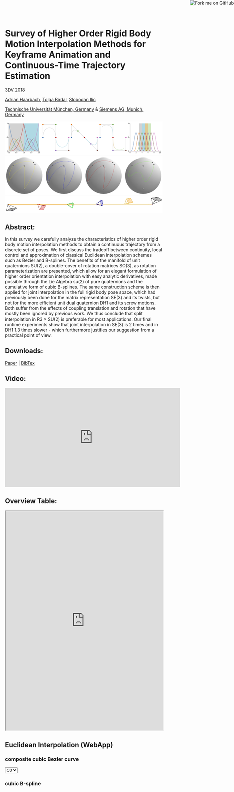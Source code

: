 # Survey of Higher Order Rigid Body Motion Interpolation Methods for Keyframe Animation and Continuous-Time Trajectory Estimation

<a href="https://github.com/adrelino/interpolation-methods/"><img style="position: absolute; top: 0; right: 0; border: 0;" src="https://s3.amazonaws.com/github/ribbons/forkme_right_red_aa0000.png" alt="Fork me on GitHub"></a>

[3DV 2018](http://3dv18.uniud.it/)

[Adrian Haarbach](http://www.adrian-haarbach.de), [Tolga Birdal](http://tbirdal.me/), [Slobodan Ilic](http://campar.in.tum.de/Main/SlobodanIlic)

[Technische Universität München, Germany](http://tum.de) & [Siemens AG, Munich, Germany](http://siemens.com)

![euclidean](doc/euclidean.png)  
![orientation](doc/orientation.png)
![rigid-body-motion](doc/rigid-body-motion.png)

## Abstract:
In this survey we carefully analyze the characteristics of higher order rigid body motion interpolation methods to obtain a continuous trajectory from a discrete set of poses. We first discuss the tradeoff between continuity, local control and approximation of classical Euclidean interpolation schemes such as Bezier and B-splines. The benefits of the manifold of unit quaternions SU(2), a double-cover of rotation matrices SO(3), as rotation parameterization are presented, which allow for an elegant formulation of higher order orientation interpolation with easy analytic derivatives, made possible through the Lie Algebra su(2) of pure quaternions and the cumulative form of cubic B-splines. The same construction scheme is then applied for joint interpolation in the full rigid body pose space, which had previously been done for the matrix representation SE(3) and its twists, but not for the more efficient unit dual quaternion DH1 and its screw motions. Both suffer from the effects of coupling translation and rotation that have mostly been ignored by previous work. We thus conclude that split interpolation in R3 × SU(2) is preferable for most applications. Our final runtime experiments show that joint interpolation in SE(3) is 2 times and in DH1 1.3 times slower - which furthermore justifies our suggestion from a practical point of view.

## Downloads:
[Paper](doc/haarbach2018survey.pdf) | [BibTex](doc/haarbach2018survey.bib)


## Video:
<link type="text/css" rel="stylesheet" href="doc/style.css" />
<div class="videoWrapper">
    <iframe width="560" height="315" src="https://www.youtube.com/embed/rT7xn7cYlvI" frameborder="0" allow="autoplay; encrypted-media" allowfullscreen></iframe>
</div>

## Overview Table:
<iframe width="100%" height="700px" src="https://docs.google.com/spreadsheets/d/e/2PACX-1vRjEd2zgFgVCXUL2GkEUxE2mD7HLkCMF0x7wBGbA0Dd3q1NNsWTVWbnYgddNpD4RGMA1W24QYn_V58Z/pubhtml?widget=true&amp;headers=false"></iframe>


## Euclidean Interpolation (WebApp)

### composite cubic Bezier curve
<select name="Continuity" id="continuity">
    <option label="C0">0</option>
    <option label="C1">1</option>
    <option label="C2">2</option>
</select>
<div id="vis0"></div>

### cubic B-spline
<div id="vis1"></div>

<script src="https://cdnjs.cloudflare.com/ajax/libs/d3/3.5.0/d3.min.js" charset="utf-8"></script>
<link  href="webapp/style.css" rel="stylesheet" >
<script src="webapp/plotBasis.js"></script>
<script src="webapp/deBoor.js"></script>
<script src="webapp/demo.js"></script>
